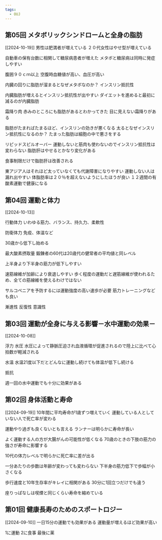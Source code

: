 ```yaml
---
tags:
  - OUJ
---
```

## 第05回 メタボリックシンドロームと全身の脂肪
[[2024-10-19]]
男性は肥満者が増えている
２０代女性はやせ型が増えている

自動車の保有台数に相関して糖尿病患者が増えた
メタボと糖尿病は同時に発症しやすい

腹囲９０ｃｍ以上
空腹時血糖値が高い、血圧が高い

内臓の回りに脂肪が溜まるとなぜメタボなのか？
インスリン抵抗性

内臓脂肪が増えるとインスリン抵抗性が出やすい
ダイエットを進めると最初に減るのが内臓脂肪

霜降り肉
赤みのところにも脂肪があるとわかってきた
目に見えない霜降りがある

脂肪がたまればたまるほど、インスリンの効きが悪くなる
太るとなぜインスリン抵抗性になるのか？
たまった脂肪は細胞の中で悪さをする

リピッドスピルオーバー
運動しないと筋肉も使わないのでインスリン抵抗性は変わらない
脂肪肝はやせるとかなり変化がある

食事制限だけで脂肪肝は改善される

東アジア人はそれほど太っていなくても代謝障害になりやすい
運動しない人は漏れ出やすい
体脂肪率は２０％を超えないようにしたほうが良い
１２週間の有酸素運動で健康になる

## 第04回 運動と体力
[[2024-10-13]]

行動体力
いわゆる筋力、バランス、持久力、柔軟性

防衛体力
免疫、体温など

30歳から低下し始める

最大酸素摂取量
鍛錬者の60代は20歳代の健常者の平均値と同レベル

上半身より下半身の筋力が低下しやすい

速筋線維が加齢により衰退しやすい
歩く程度の運動だと遅筋線維が使われるため、全ての筋線維を使えるわけではない

サルコペニアを予防するには運動強度の高い速歩が必要
筋力トレーニングなども良い

漸進性
反復性
意識性



## 第03回 運動が全身に与える影響－水中運動の効果－
[[2024-10-08]]

浮力
水圧
水圧によって静脈圧迫され血液循環が促進されるので陸上に比べて心拍数が軽減される

水温
水温21度以下だとどんなに運動し続けても体温が低下し続ける

抵抗

週一回の水中運動でも十分に効果がある

## 第02回 身体活動と寿命
[[2024-09-19]]
10年間に平均寿命が1歳ずつ増えていく
運動している人としていない人で死亡率が変わる

運動やり過ぎも良くないとも言える
ランナーは明らかに寿命が長い

よく運動する人の方が大腸がんの可能性が低くなる
70歳のときの下肢の筋力の強さが寿命に影響する

10代の体力レベルで明らかに死亡率に差が出る

一分あたりの歩数は年齢が変わっても変わらない
下半身の筋力低下で歩幅が小さくなる

歩行速度と10年生存率がキレイに相関がある
30分に1回立つだけでも違う

座りっぱなしは喫煙と同じくらい寿命を縮めている



## 第01回 健康長寿のためのスポートロジー
[[2024-09-10]]
一日15分の運動でも効果がある
運動量が増えるほど効果が高い

1に運動 2に食事 最後に薬
